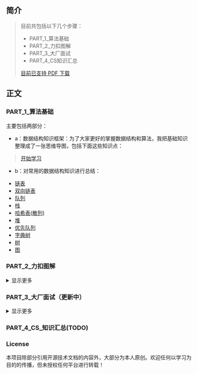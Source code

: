 ## 简介

> 目前共包括以下几个步骤：
> - PART_1_算法基础
> - PART_2_力扣图解
> - PART_3_大厂面试
> - PART_4_CS知识汇总
>
> [目前已支持 PDF 下载](https://www.cxyhub.com/all/programming/7786/)

## 正文

### PART_1_算法基础

主要包括两部分：

- a：数据结构知识框架：为了大家更好的掌握数据结构和算法，我把基础知识整理成了一张思维导图，包括下面这些知识点：

> [开始学习](Part/PART_1_算法基础/README.md)

- b：对常用的数据结构知识进行总结：

*  [链表](Part/PART_1_算法基础/2_基础知识/linked-list/README.md)
*  [双向链表](Part/PART_1_算法基础/2_基础知识/doubly-linked-list/README.md)
*  [队列](Part/PART_1_算法基础/2_基础知识/queue/README.md)
*  [栈](Part/PART_1_算法基础/2_基础知识/stack/README.md)
*  [哈希表(散列)](Part/PART_1_算法基础/2_基础知识/hash-table/README.md)
*  [堆](Part/PART_1_算法基础/2_基础知识/heap/README.md)
*  [优先队列](Part/PART_1_算法基础/2_基础知识/priority-queue/README.md)
*  [字典树](Part/PART_1_算法基础/2_基础知识/trie/README.md)
*  [树](Part/PART_1_算法基础/2_基础知识/tree/README.md)
*  [图](Part/PART_1_算法基础/2_基础知识/graph/README.md) 

### PART_2_力扣图解

<details><summary><a>显示更多</a></summary></br>
    

- [开始学习](http://www.geekxh.com)
- [阅读指南](http://www.geekxh.com/c99/hello.html)
- 数组
    - [01.最长公共前缀(14)](http://www.geekxh.com/1.0.数组系列/002.html)  
    - [02.买卖股票的最佳时机(122)](http://www.geekxh.com/1.0.数组系列/003.html)
    - [03.旋转数组(189)](http://www.geekxh.com/1.0.数组系列/004.html) 
    - [04.原地删除(27)](http://www.geekxh.com/1.0.数组系列/005.html) 
    - [05.加一(66)](http://www.geekxh.com/1.0.数组系列/006.html)
    - [06.两数之和(1)](http://www.geekxh.com/1.0.数组系列/007.html)                                              
    - [07.三数之和(15)](http://www.geekxh.com/1.0.数组系列/008.html)                                              
    - [08.Z字形变换(6)](http://www.geekxh.com/1.0.数组系列/009.html)  
- 链表                                            
    - [01.删除链表倒数第N个节点(19)](http://www.geekxh.com/1.1.链表系列/101.html)                                                 
    - [02.合并两个有序链表(21)](http://www.geekxh.com/1.1.链表系列/102.html)                                                 
    - [03.环形链表(141)](http://www.geekxh.com/1.1.链表系列/103.html)                                                 
    - [04.两数相加(2)](http://www.geekxh.com/1.1.链表系列/104.html)                                                 
- 动态规划
    - [01.爬楼梯(70)](http://www.geekxh.com/1.2.动态规划系列/201.html)                                                
    - [02.最大子序和(53)](http://www.geekxh.com/1.2.动态规划系列/202.html)                                                
    - [03.最长上升子序列(300)](http://www.geekxh.com/1.2.动态规划系列/203.html)                                                
    - [04.三角形最小路径和(120)](http://www.geekxh.com/1.2.动态规划系列/204.html)                                                
    - [05.最小路径和(64)](http://www.geekxh.com/1.2.动态规划系列/205.html)                                                
    - [06.打家劫舍(198)](http://www.geekxh.com/1.2.动态规划系列/206.html)                                                
- 字符串
    - [01.反转字符串(344)](http://www.geekxh.com/1.3.字符串系列/301.html)                                               
    - [02.字符串中的第一个唯一字符(387)](http://www.geekxh.com/1.3.字符串系列/302.html)                                               
    - [03.实现 Sunday 匹配](http://www.geekxh.com/1.3.字符串系列/303.html)                                               
    - [04.大数打印](http://www.geekxh.com/1.3.字符串系列/304.html)                                               
    - [05.验证回文串(125)](http://www.geekxh.com/1.3.字符串系列/305.html)                                               
    - [06.KMP 精讲](http://www.geekxh.com/1.3.字符串系列/306.html)                                               
    - [07.旋转字符串(796)](http://www.geekxh.com/1.3.字符串系列/307.html)                                               
    - [08.最后一个单词的长度(58)](http://www.geekxh.com/1.3.字符串系列/308.html)                                               
- 二叉树
    - [01.最大深度与DFS(104)](http://www.geekxh.com/1.4.二叉树系列/401.html)                                               
    - [02.层次遍历与BFS(102)](http://www.geekxh.com/1.4.二叉树系列/402.html)                                               
    - [03.BST与其验证(98)](http://www.geekxh.com/1.4.二叉树系列/403.html)                                               
    - [04.BST 的查找(700)](http://www.geekxh.com/1.4.二叉树系列/404.html)                                               
    - [05.BST 的删除(450)](http://www.geekxh.com/1.4.二叉树系列/405.html)                                               
    - [06.平衡二叉树(110)](http://www.geekxh.com/1.4.二叉树系列/406.html)                                               
    - [07.完全二叉树(222)](http://www.geekxh.com/1.4.二叉树系列/407.html)                                               
    - [08.二叉树的剪枝(814)](http://www.geekxh.com/1.4.二叉树系列/408.html)                                               
- 滑动窗口
    - [01.滑动窗口最大值（239）](http://www.geekxh.com/1.5.滑动窗口系列/501.html)                                                
    - [02.无重复字符的最长子串（3）](http://www.geekxh.com/1.5.滑动窗口系列/502.html)                                                
    - [03.找到字符串中所有字母异位词（438）](http://www.geekxh.com/1.5.滑动窗口系列/503.html)                                                
    - [04.和为s的连续正数序列](http://www.geekxh.com/1.5.滑动窗口系列/504.html)   
- 博弈论                                             
    - [01.囚徒困境](http://www.geekxh.com/1.6.博弈论系列/601.html)                                                
    - [02.辛普森悖论](http://www.geekxh.com/1.6.博弈论系列/602.html)                                                
    - [03.红眼睛和蓝眼睛](http://www.geekxh.com/1.6.博弈论系列/603.html)                                                 
    - [04.海盗分金币](http://www.geekxh.com/1.6.博弈论系列/604.html)                                                
    - [05.智猪博弈](http://www.geekxh.com/1.6.博弈论系列/605.html)                                                
    - [06.生男生女的问题](http://www.geekxh.com/1.6.博弈论系列/606.html)                                                
    - [07.硬币问题](http://www.geekxh.com/1.6.博弈论系列/607.html)                                                
    - [08.画圈圈的问题](http://www.geekxh.com/1.6.博弈论系列/608.html)                                                
    - [09.巧克力问题](http://www.geekxh.com/1.6.博弈论系列/609.html)                                                
    - [10.大鱼和小鱼的问题](http://www.geekxh.com/1.6.博弈论系列/610.html)  
- 位运算                                              
    - [01.使用位运算求和](http://www.geekxh.com/1.8.位运算系列/801.html)                                                
    - [02.2的幂(231)](http://www.geekxh.com/1.8.位运算系列/802.html)                                                
    - [03.返回一个数二进制中1的个数](http://www.geekxh.com/1.8.位运算系列/803.html)                                                 
    - [04.只出现一次的数字](http://www.geekxh.com/1.8.位运算系列/804.html)                                                 
    - [05.只出现一次的数字Ⅱ](http://www.geekxh.com/1.8.位运算系列/805.html)                                                 
    - [06.缺失数字(268)](http://www.geekxh.com/1.8.位运算系列/806.html) 
- 二分法                                                
    - [01.爱吃香蕉的珂珂（875）](http://www.geekxh.com/1.9.二分法系列/901.html)                                                
    - [02.x的平方根（69）](http://www.geekxh.com/1.9.二分法系列/902.html)                                                
    - [03.x的平方根（69）](http://www.geekxh.com/1.9.二分法系列/903.html)                                                 
    - [04.旋转排序数组中的最小值Ⅰ（153）](http://www.geekxh.com/1.9.二分法系列/904.html)                                                 
    - [05.旋转排序数组中的最小值Ⅱ(154)](http://www.geekxh.com/1.9.二分法系列/905.html)                                                 
    - [06.供暖器（475）](http://www.geekxh.com/1.9.二分法系列/906.html)   
- 其他高频面试题目                                              
    - [01.螺旋矩阵(54)](http://www.geekxh.com/1.99.其他补充题目/01.html)                                                 
    - [02.只有两个键的键盘(650)](http://www.geekxh.com/1.99.其他补充题目/02.html)                                                 
    - [03.24点游戏(679)](http://www.geekxh.com/1.99.其他补充题目/03.html)                                                 
    - [04.飞机座位分配概率(1227)](http://www.geekxh.com/1.99.其他补充题目/04.html)                                                 
    - [05.水分子的产生](http://www.geekxh.com/1.99.其他补充题目/05.html)                                                 
    - [06.救生艇(881)](http://www.geekxh.com/1.99.其他补充题目/06.html)                                                 
    - [07.救生艇(881)](http://www.geekxh.com/1.99.其他补充题目/07.html)                                                 
    - [08.灯泡开关(319)](http://www.geekxh.com/1.99.其他补充题目/08.html)                                                 
    - [09.三门问题](http://www.geekxh.com/1.99.其他补充题目/09.html)                                                 
    - [10.猜数字游戏(299)](http://www.geekxh.com/1.99.其他补充题目/10.html)                                                 
    - [11.LRU缓存机制(146)](http://www.geekxh.com/1.99.其他补充题目/11.html)                                                 
    - [12.最小的k个数](http://www.geekxh.com/1.99.其他补充题目/12.html)                                                 
    - [13.不同路径](http://www.geekxh.com/1.99.其他补充题目/13.html)                                                 
    - [14.不同路径-障碍物](http://www.geekxh.com/1.99.其他补充题目/14.html)                                                 
    - [15.连续n个数的和](http://www.geekxh.com/1.99.其他补充题目/15.html)                                                 
    - [16.盛水最多的容器](http://www.geekxh.com/1.99.其他补充题目/16.html)                                                 
    - [17.扑克牌中的顺子容器](http://www.geekxh.com/1.99.其他补充题目/17.html)                                                 
    - [18.整数拆分(343)](http://www.geekxh.com/1.99.其他补充题目/18.html)                                                 
    - [19.移动石子到连续(1033)](http://www.geekxh.com/1.99.其他补充题目/19.html)                                                 
    - [20.Nim游戏(292)](http://www.geekxh.com/1.99.其他补充题目/20.html)                                                 
    - [21.寻找两个正序数组的中位数(4)](http://www.geekxh.com/1.99.其他补充题目/21.html)                                                 
    - [22.第k个最大元素（215）](http://www.geekxh.com/1.99.其他补充题目/22.html)                                                 
    - [23.镜面反射（858）](http://www.geekxh.com/1.99.其他补充题目/23.html)                                                 
    - [25.整数转罗马数字（12）](http://www.geekxh.com/1.99.其他补充题目/25.html)                                                 
    - [26.荷兰国旗问题](http://www.geekxh.com/1.99.其他补充题目/26.html)                                                 
    - [27.六九问题](http://www.geekxh.com/1.99.其他补充题目/27.html)                                                 
    - [28.有效的数独](http://www.geekxh.com/1.99.其他补充题目/28.html)                                                 
    - [29.费米估算](http://www.geekxh.com/1.99.其他补充题目/29.html)                                                 
    - [30.分发饼干](http://www.geekxh.com/1.99.其他补充题目/30.html)                                                 
    - [31.生命游戏（289）](http://www.geekxh.com/1.99.其他补充题目/31.html)                                                 
    - [32.搜索二维矩阵（74）](http://www.geekxh.com/1.99.其他补充题目/32.html)                                                 
    - [33.子集（78）](http://www.geekxh.com/1.99.其他补充题目/33.html)                                                 
    - [34.面试中的智力题](http://www.geekxh.com/1.99.其他补充题目/34.html)                                                 
    - [35.旋转图像（48）](http://www.geekxh.com/1.99.其他补充题目/51.html)                                                 

</details>

### PART_3_大厂面试（更新中）

<details><summary><a>显示更多</a></summary></br>

考虑到现在网上面经实在太杂，很多都冠以 “BAT” 之名，重复率、错误率都非常高。所以我尽可能的挑选出了我认为比较好的 50 篇面经（基本不重复），并对内容做了分类。

建议大家把这个页面收藏起来，防止后面需要的时候找不到了。（整理了近40个小时，跪求star~）

- [系统设计-长文（非常建议读，我自己也看了）](https://github.com/donnemartin/system-design-primer/blob/master/README-zh-Hans.md)
- [后端-社招(两年): 蚂蚁 头条 PingCAP](https://github.com/aylei/interview)
- [后端-京东-JAVA](https://www.cnblogs.com/wupeixuan/p/8908524.html#%E4%B8%80%E3%80%81java)
- [后端-百度-高并发抢红包设计](https://github.com/xbox1994/Java-Interview/blob/master/MD/%E7%B3%BB%E7%BB%9F%E8%AE%BE%E8%AE%A1-%E9%AB%98%E5%B9%B6%E5%8F%91%E6%8A%A2%E7%BA%A2%E5%8C%85.md)
- [NLP（机器学习）-百度](https://www.e-learn.cn/topic/95743)

</details>


### PART_4_CS_知识汇总(TODO)

### License

本项目除部分引用开源技术文档的内容外，大部分为本人原创。欢迎任何以学习为目的的传播，但未授权任何平台进行转载！
